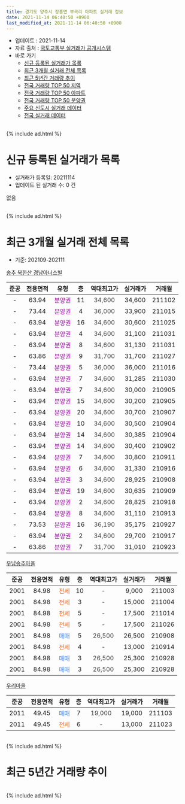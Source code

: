 ```yaml
---
title: 경기도 양주시 장흥면 부곡리 아파트 실거래 정보
date: 2021-11-14 06:40:50 +0900
last_modified_at: 2021-11-14 06:40:50 +0900
---
```


* 업데이트 : 2021-11-14
* 자료 출처 : [국토교통부 실거래가 공개시스템](http://rt.molit.go.kr)
* 바로 가기
    * [신규 등록된 실거래가 목록](#신규-등록된-실거래가-목록)
    * [최근 3개월 실거래 전체 목록](#최근-3개월-실거래-전체-목록)
    * [최근 5년간 거래량 추이](#최근-5년간-거래량-추이)
    * [전국 거래량 TOP 50 지역](https://inasie.github.io/apt-trade-info/최근-3개월-전국에서-가장-거래가-많이-발생한-지역)
    * [전국 거래량 TOP 50 아파트](https://inasie.github.io/apt-trade-info/최근-3개월-전국에서-가장-거래가-많이-발생한-아파트)
    * [전국 거래량 TOP 50 분양권](https://inasie.github.io/apt-trade-info/최근-3개월-전국에서-가장-거래가-많이-발생한-분양권)
    * [주요 신도시 실거래 데이터](https://inasie.github.io/apt-trade-info/주요-신도시)
    * [전국 실거래 데이터](https://inasie.github.io/apt-trade-info/전국)
<br>
{% include ad.html %}
<br>

# 신규 등록된 실거래가 목록
* 실거래가 등록일: 20211114
* 업데이트 된 실거래 수: 0 건

없음

<br>
{% include ad.html %}
<br>

# 최근 3개월 실거래 전체 목록
* 기준: 202109-202111


[송추 북한산 경남아너스빌](https://search.naver.com/search.naver?query=%EA%B2%BD%EA%B8%B0%EB%8F%84+%EC%96%91%EC%A3%BC%EC%8B%9C+%EC%9E%A5%ED%9D%A5%EB%A9%B4+%EB%B6%80%EA%B3%A1%EB%A6%AC+%EC%86%A1%EC%B6%94+%EB%B6%81%ED%95%9C%EC%82%B0+%EA%B2%BD%EB%82%A8%EC%95%84%EB%84%88%EC%8A%A4%EB%B9%8C)

|준공|전용면적|유형|층|역대최고가|실거래가|거래월|
|:---:|:---:|:---:|:---:|:---:|:---:|:---:|
|-|63.94|<span style="color:#9C11A5">분양권</span>|11|<span style="color:#444444">34,600</span>|34,600|211102|
|-|73.44|<span style="color:#9C11A5">분양권</span>|4|<span style="color:#444444">36,000</span>|33,900|211015|
|-|63.94|<span style="color:#9C11A5">분양권</span>|16|<span style="color:#444444">34,600</span>|30,600|211025|
|-|63.94|<span style="color:#9C11A5">분양권</span>|4|<span style="color:#444444">34,600</span>|31,100|211031|
|-|63.94|<span style="color:#9C11A5">분양권</span>|8|<span style="color:#444444">34,600</span>|31,130|211031|
|-|63.86|<span style="color:#9C11A5">분양권</span>|9|<span style="color:#444444">31,700</span>|31,700|211027|
|-|73.44|<span style="color:#9C11A5">분양권</span>|5|<span style="color:#444444">36,000</span>|36,000|211016|
|-|63.94|<span style="color:#9C11A5">분양권</span>|7|<span style="color:#444444">34,600</span>|31,285|211030|
|-|63.94|<span style="color:#9C11A5">분양권</span>|7|<span style="color:#444444">34,600</span>|30,000|210905|
|-|63.94|<span style="color:#9C11A5">분양권</span>|15|<span style="color:#444444">34,600</span>|30,200|210905|
|-|63.94|<span style="color:#9C11A5">분양권</span>|20|<span style="color:#444444">34,600</span>|30,700|210907|
|-|63.94|<span style="color:#9C11A5">분양권</span>|10|<span style="color:#444444">34,600</span>|30,500|210904|
|-|63.94|<span style="color:#9C11A5">분양권</span>|14|<span style="color:#444444">34,600</span>|30,385|210904|
|-|63.94|<span style="color:#9C11A5">분양권</span>|14|<span style="color:#444444">34,600</span>|30,400|210902|
|-|63.94|<span style="color:#9C11A5">분양권</span>|7|<span style="color:#444444">34,600</span>|30,800|210911|
|-|63.94|<span style="color:#9C11A5">분양권</span>|6|<span style="color:#444444">34,600</span>|31,330|210916|
|-|63.94|<span style="color:#9C11A5">분양권</span>|3|<span style="color:#444444">34,600</span>|28,925|210908|
|-|63.94|<span style="color:#9C11A5">분양권</span>|19|<span style="color:#444444">34,600</span>|30,635|210909|
|-|63.94|<span style="color:#9C11A5">분양권</span>|2|<span style="color:#444444">34,600</span>|28,825|210918|
|-|63.94|<span style="color:#9C11A5">분양권</span>|8|<span style="color:#444444">34,600</span>|31,110|210913|
|-|73.53|<span style="color:#9C11A5">분양권</span>|16|<span style="color:#444444">36,190</span>|35,175|210927|
|-|63.94|<span style="color:#9C11A5">분양권</span>|2|<span style="color:#444444">34,600</span>|29,700|210917|
|-|63.86|<span style="color:#9C11A5">분양권</span>|7|<span style="color:#444444">31,700</span>|31,010|210923|

[우남송추마을](https://search.naver.com/search.naver?query=%EA%B2%BD%EA%B8%B0%EB%8F%84+%EC%96%91%EC%A3%BC%EC%8B%9C+%EC%9E%A5%ED%9D%A5%EB%A9%B4+%EB%B6%80%EA%B3%A1%EB%A6%AC+%EC%9A%B0%EB%82%A8%EC%86%A1%EC%B6%94%EB%A7%88%EC%9D%84)

|준공|전용면적|유형|층|역대최고가|실거래가|거래월|
|:---:|:---:|:---:|:---:|:---:|:---:|:---:|
|2001|84.98|<span style="color:#ff5a00">전세</span>|10|<span style="color:#444444">-</span>|9,000|211003|
|2001|84.98|<span style="color:#ff5a00">전세</span>|3|<span style="color:#444444">-</span>|15,000|211004|
|2001|84.98|<span style="color:#ff5a00">전세</span>|5|<span style="color:#444444">-</span>|17,500|211014|
|2001|84.98|<span style="color:#ff5a00">전세</span>|5|<span style="color:#444444">-</span>|17,500|211026|
|2001|84.98|<span style="color:#4285f3">매매</span>|5|<span style="color:#444444">26,500</span>|26,500|210908|
|2001|84.98|<span style="color:#ff5a00">전세</span>|4|<span style="color:#444444">-</span>|13,000|210914|
|2001|84.98|<span style="color:#4285f3">매매</span>|3|<span style="color:#444444">26,500</span>|25,300|210928|
|2001|84.98|<span style="color:#4285f3">매매</span>|3|<span style="color:#444444">26,500</span>|25,300|210928|

[우리마을](https://search.naver.com/search.naver?query=%EA%B2%BD%EA%B8%B0%EB%8F%84+%EC%96%91%EC%A3%BC%EC%8B%9C+%EC%9E%A5%ED%9D%A5%EB%A9%B4+%EB%B6%80%EA%B3%A1%EB%A6%AC+%EC%9A%B0%EB%A6%AC%EB%A7%88%EC%9D%84)

|준공|전용면적|유형|층|역대최고가|실거래가|거래월|
|:---:|:---:|:---:|:---:|:---:|:---:|:---:|
|2011|49.45|<span style="color:#4285f3">매매</span>|7|<span style="color:#444444">19,000</span>|19,000|211103|
|2011|49.45|<span style="color:#ff5a00">전세</span>|6|<span style="color:#444444">-</span>|13,000|211023|


<br>
{% include ad.html %}
<br>

# 최근 5년간 거래량 추이


<div style="width:100%;">
    <canvas id="deal_progress" height="200"></canvas>
</div>

<script>
new Chart(document.getElementById("deal_progress"), {
    type: 'line',
    data: {
        labels: ['201611','201612','201701','201702','201703','201704','201705','201706','201707','201708','201709','201710','201711','201712','201801','201802','201803','201804','201805','201806','201807','201808','201809','201810','201811','201812','201901','201902','201903','201904','201905','201906','201907','201908','201909','201910','201911','201912','202001','202002','202003','202004','202005','202006','202007','202008','202009','202010','202011','202012','202101','202102','202103','202104','202105','202106','202107','202108','202109','202110','202111'],
        datasets: [{
            label: '매매',
            pointRadius: 1,
            data: [5, 3, 3, 4, 7, 1, 5, 3, 8, 4, 6, 6, 5, 3, 6, 4, 1, 7, 4, 3, 6, 8, 6, 1, 0, 3, 3, 3, 3, 2, 6, 2, 4, 1, 5, 2, 5, 2, 3, 7, 10, 5, 5, 9, 2, 5, 4, 13, 17, 25, 3, 16, 11, 19, 38, 10, 17, 29, 18, 7, 2],
            borderColor: "rgba(255, 201, 14, 1)",
            backgroundColor: "rgba(255, 201, 14, 0.5)",
            fill: false,
            lineTension: 0
        },{
            label: '전월세',
            pointRadius: 1,
            data: [1, 1, 2, 1, 0, 5, 1, 1, 3, 0, 3, 4, 2, 0, 0, 1, 2, 1, 2, 4, 2, 1, 0, 2, 3, 2, 0, 0, 2, 2, 1, 2, 2, 1, 0, 2, 2, 0, 0, 0, 4, 0, 3, 2, 0, 0, 3, 3, 2, 0, 3, 0, 4, 0, 7, 1, 1, 0, 1, 5, 0],
            borderColor: "rgba(0, 141, 185, 1)",
            backgroundColor: "rgba(0, 141, 185, 0.5)",
            fill: false,
            lineTension: 0
        }
        ]
    },
    options: {
        responsive: true,
        title: {
            display: false
        },
        tooltips: {
            mode: 'index',
            intersect: false
        },
        hover: {
            mode: 'nearest',
            intersect: true
        },
        scales: {
            xAxes: [{
                display: true,
                scaleLabel: {
                    display: true,
                    labelString: '년/월'
                }
            }],
            yAxes: [{
                display: true,
                ticks: {
                    suggestedMin: 0,
                },
                scaleLabel: {
                    display: true,
                    labelString: '실거래 수'
                }
            }]
        }
    }
});

</script>


<br>
{% include ad.html %}
<br>

